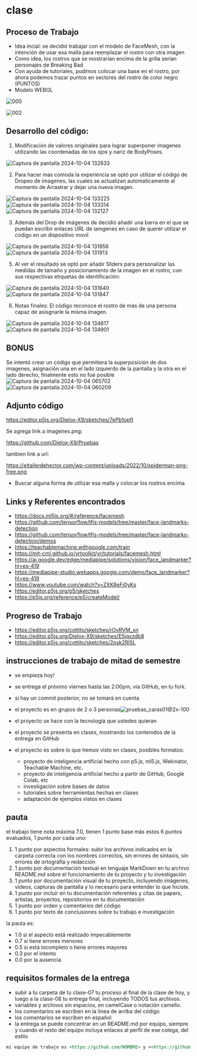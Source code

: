 # clase
## Proceso de Trabajo
* Idea incial: se decidió trabajar con el modelo de FaceMesh, con la intención de usar esa malla para reemplazar el rostro con otra imagen
* Como idea, los rostros que se mostrarían encima de la grilla serían personajes de Breaking Bad 
* Con ayuda de tutoriales, pudimos colocar una base en el rostro, por ahora podemos trazar puntos en sectores del rostro de color negro (PUNTOS)
* Modelo WEBGL
  
![000](https://github.com/user-attachments/assets/1fec0acd-ffed-4970-9f9e-fa1c2ef9d9e4)

![002](https://github.com/user-attachments/assets/55dfa53a-dcb7-4d0b-be5e-a01b4b27c2d7)

## Desarrollo del código:

1. Modificación de valores originales para lograr superponer imagenes utilizando las coordenadas de los ojos y nariz de BodyPoses.
   
![Captura de pantalla 2024-10-04 132833](https://github.com/user-attachments/assets/218aeb10-07ae-48e5-94f2-70044681eef3)

2. Para hacer mas comoda la experiencia se optó por utilizar el código de Dropeo de imagenes, las cuales se actualizan automaticamente al momento de Arrastrar y dejar una nueva imagen.
   
![Captura de pantalla 2024-10-04 133225](https://github.com/user-attachments/assets/167f9866-4f71-4533-95e8-65da731cd664)
![Captura de pantalla 2024-10-04 133314](https://github.com/user-attachments/assets/1e534b3b-6b8c-4a56-a913-60c18e289350)
![Captura de pantalla 2024-10-04 132127](https://github.com/user-attachments/assets/5304ed28-fd94-4887-88f1-740f52e89136)

3. Además del Drop de imágenes de decidió añadir una barra en el que se puedan escribir enlaces URL de iamgenes en caso de querer utilizar el código en un dispositivo movil

![Captura de pantalla 2024-10-04 131956](https://github.com/user-attachments/assets/00f0fecf-3eb0-4e00-9a96-361d23f55bd0)
![Captura de pantalla 2024-10-04 131913](https://github.com/user-attachments/assets/eac3dea0-53ff-4379-801a-8443cb658feb)

5. Al ver el resultado se optó por añadir Sliders para personalizar las medidas de tamaño y posicionamiento de la imagen en el rostro, con sus respectivas etiquetas de identificación:
   
![Captura de pantalla 2024-10-04 131640](https://github.com/user-attachments/assets/007d074a-fc54-4c1a-b9fa-9773b5efe893)
![Captura de pantalla 2024-10-04 131847](https://github.com/user-attachments/assets/4f02486e-c801-416b-8a0d-0089391b4063)

6. Notas finales: El código reconoce el rostro de más de una persona capaz de asisgnarle la misma imagen.

 ![Captura de pantalla 2024-10-04 134817](https://github.com/user-attachments/assets/b64f75ec-8e26-4b85-86d6-b5a35d9d785a)
![Captura de pantalla 2024-10-04 134901](https://github.com/user-attachments/assets/9ac25115-3c64-4ebd-a7ea-22b2bf481440)

## BONUS

Se intentó crear un código que permitiera la superposición de dos imagenes, asignación una en el lado izquierdo de la pantalla y la otra en el lado derecho, finalmente esto no fue posible
![Captura de pantalla 2024-10-04 065702](https://github.com/user-attachments/assets/3896ad19-15bb-4675-ab7a-7c1960160fb5)
![Captura de pantalla 2024-10-04 060209](https://github.com/user-attachments/assets/13ef9249-76dd-44a1-9b5a-dbca70ff5dad)


## Adjunto código

https://editor.p5js.org/Dielox-X9/sketches/7ePb1opfI

Se agrega link a imagenes.png:

https://github.com/Dielox-X9/Pruebas

tambien link a url:

https://eltallerdehector.com/wp-content/uploads/2022/10/spiderman-png-free.png


* Buscar alguna forma de utilizar esa malla y colocar los rostros encima

## Links y Referentes encontrados 
* https://docs.ml5js.org/#/reference/facemesh
* https://github.com/tensorflow/tfjs-models/tree/master/face-landmarks-detection
* https://github.com/tensorflow/tfjs-models/tree/master/face-landmarks-detection/demos
* https://teachablemachine.withgoogle.com/train
* https://mit-cml.github.io/yrtoolkit/yr/tutorials/facemesh.html
* https://ai.google.dev/edge/mediapipe/solutions/vision/face_landmarker?hl=es-419
* https://mediapipe-studio.webapps.google.com/demo/face_landmarker?hl=es-419
* https://www.youtube.com/watch?v=ZXK8eFi0yKs
* https://editor.p5js.org/p5/sketches
* https://p5js.org/reference/p5/createModel/


## Progreso de Trabajo
* https://editor.p5js.org/cottito/sketches/rOvRVM_xn
* https://editor.p5js.org/Dielox-X9/sketches/E5jqxzdb8
* https://editor.p5js.org/cottito/sketches/2psk2RI5L




## instrucciones de trabajo de mitad de semestre

- se empieza hoy!

- se entrega el próximo viernes hasta las 2:00pm, vía GitHub, en tu fork.
- si hay un commit posterior, no se tomará en cuenta
- el proyecto es en grupos de 2 o 3 personas![pruebas_caras01@2x-100](https://github.com/user-attachments/assets/83dbade8-f514-4dbd-b730-45c03bf7ced4)

- el proyecto se hace con la tecnología que ustedes quieran
- el proyecto se presenta en clases, mostrando los contenidos de la entrega en GitHub
- el proyecto es sobre lo que hemos visto en clases, posibles formatos:
  - proyecto de inteligencia artificial hecho con p5.js, ml5.js, Wekinator, Teachable Machine, etc.
  - proyecto de inteligencia artificial hecho a partir de GitHub, Google Colab, etc
  - investigación sobre bases de datos
  - tutoriales sobre herramientas hechas en clases
  - adaptación de ejemplos vistos en clases

## pauta

el trabajo tiene nota máxima 7.0, tienen 1 punto base más estos 6 puntos evaluados, 1 punto por cada uno:

1. 1 punto por aspectos formales: subir los archivos indicados en la carpeta correcta con los nombres correctos, sin errores de sintaxis, sin errores de ortografía y redacción
2. 1 punto por documentación textual en lenguaje MarkDown en tu archivo README.md sobre el funcionamiento de tu proyecto y tu investigación
3. 1 punto por documentación visual de tu proyecto, incluyendo imágenes, videos, capturas de pantalla y lo necesario para entender lo que hiciste.
4. 1 punto por incluir en tu documentación referentes y citas de papers, artistas, proyectos, repositorios en tu documentación
5. 1 punto por orden y comentarios del código
6. 1 punto por texto de conclusiones sobre tu trabajo e investigación

la pauta es:

- 1.0 si el aspecto está realizado impecablemente
- 0.7 si tiene errores menores
- 0.5 si está incompleto o tiene errores mayores
- 0.3 por el intento
- 0.0 por la ausencia

## requisitos formales de la entrega

- subir a tu carpeta de tu clase-07 tu proceso al final de la clase de hoy, y luego a la clase-08 tu entrega final, incluyendo TODOS tus archivos.
- variables y archivos sin espacios, en camelCase o notación camello.
- los comentarios se escriben en la línea de arriba del código
- los comentarios se escriben en español
- la entrega se puede concentrar en un README.md por equipo, siempre y cuando el resto del equipo incluya enlaces al perfil de ese colega, del estilo

```md
mi equipo de trabajo es <https://github.com/NOMBRE> y <<https://github.com/NOMBRE>>, entregamos en el repositorio en este enlace <https://github.com/disenoUChile/audiv027-2024-1/estudiantes/NOMBRE/clase-06>.
```
